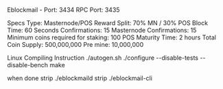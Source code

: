 Eblockmail - Port: 3434 RPC Port: 3435

Specs
  Type: Masternode/POS
  Reward Split: 70% MN / 30% POS
  Block Time: 60 Seconds
  Confirmations: 15
  Masternode Confirmations: 15
  Minimum coins required for staking: 100
  POS Maturity Time: 2 hours
  Total Coin Supply: 500,000,000
  Pre mine: 10,000,000


Linux Compiling Instruction
  ./autogen.sh
  ./configure --disable-tests --disable-bench
  make

when done
  strip ./eblockmaild
  strip ./eblockmail-cli
